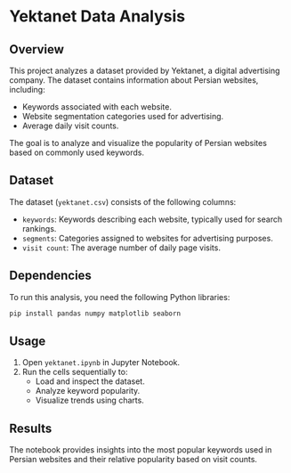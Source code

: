 # Yektanet Data Analysis

## Overview
This project analyzes a dataset provided by Yektanet, a digital advertising company. The dataset contains information about Persian websites, including:
- Keywords associated with each website.
- Website segmentation categories used for advertising.
- Average daily visit counts.

The goal is to analyze and visualize the popularity of Persian websites based on commonly used keywords.

## Dataset
The dataset (`yektanet.csv`) consists of the following columns:
- `keywords`: Keywords describing each website, typically used for search rankings.
- `segments`: Categories assigned to websites for advertising purposes.
- `visit count`: The average number of daily page visits.

## Dependencies
To run this analysis, you need the following Python libraries:
```bash
pip install pandas numpy matplotlib seaborn
```

## Usage
1. Open `yektanet.ipynb` in Jupyter Notebook.
2. Run the cells sequentially to:
   - Load and inspect the dataset.
   - Analyze keyword popularity.
   - Visualize trends using charts.

## Results
The notebook provides insights into the most popular keywords used in Persian websites and their relative popularity based on visit counts.
